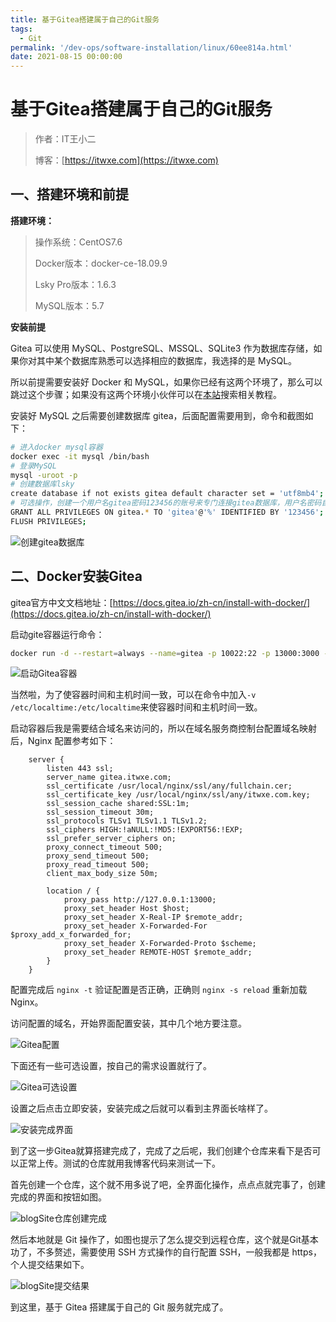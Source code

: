 ```yaml
---
title: 基于Gitea搭建属于自己的Git服务
tags:
  - Git
permalink: '/dev-ops/software-installation/linux/60ee814a.html'
date: 2021-08-15 00:00:00
---
```


# 基于Gitea搭建属于自己的Git服务

> 作者：IT王小二
>
> 博客：[https://itwxe.com](https://itwxe.com)

## 一、搭建环境和前提

**搭建环境：**

> 操作系统：CentOS7.6
>
> Docker版本：docker-ce-18.09.9
>
> Lsky Pro版本：1.6.3
>
> MySQL版本：5.7

**安装前提**

Gitea 可以使用 MySQL、PostgreSQL、MSSQL、SQLite3 作为数据库存储，如果你对其中某个数据库熟悉可以选择相应的数据库，我选择的是 MySQL。

所以前提需要安装好 Docker 和 MySQL，如果你已经有这两个环境了，那么可以跳过这个步骤；如果没有这两个环境小伙伴可以在[本站](https://itwxe.com)搜索相关教程。

安装好 MySQL 之后需要创建数据库 gitea，后面配置需要用到，命令和截图如下：

```bash
# 进入docker mysql容器
docker exec -it mysql /bin/bash
# 登录MySQL
mysql -uroot -p
# 创建数据库lsky
create database if not exists gitea default character set = 'utf8mb4';
# 可选操作，创建一个用户名gitea密码123456的账号来专门连接gitea数据库，用户名密码自定义后要记住喽，后面配置要用到
GRANT ALL PRIVILEGES ON gitea.* TO 'gitea'@'%' IDENTIFIED BY '123456';
FLUSH PRIVILEGES;
```

![创建gitea数据库](https://minio.itwxe.com/img/blog/60ee814a_166463766970774.png)

## 二、Docker安装Gitea

gitea官方中文文档地址：[https://docs.gitea.io/zh-cn/install-with-docker/](https://docs.gitea.io/zh-cn/install-with-docker/)

启动gite容器运行命令：

```bash
docker run -d --restart=always --name=gitea -p 10022:22 -p 13000:3000 -v /itwxe/dockerData/gitea:/data gitea/gitea:1.14.6
```

![启动Gitea容器](https://minio.itwxe.com/img/blog/60ee814a_166463766983476.png)

当然啦，为了使容器时间和主机时间一致，可以在命令中加入`-v /etc/localtime:/etc/localtime`来使容器时间和主机时间一致。

启动容器后我是需要结合域名来访问的，所以在域名服务商控制台配置域名映射后，Nginx 配置参考如下：

```nginx
    server {
        listen 443 ssl;
        server_name gitea.itwxe.com;
        ssl_certificate /usr/local/nginx/ssl/any/fullchain.cer;
        ssl_certificate_key /usr/local/nginx/ssl/any/itwxe.com.key;
        ssl_session_cache shared:SSL:1m;
        ssl_session_timeout 30m;
        ssl_protocols TLSv1 TLSv1.1 TLSv1.2;
        ssl_ciphers HIGH:!aNULL:!MD5:!EXPORT56:!EXP;
        ssl_prefer_server_ciphers on;
        proxy_connect_timeout 500;
        proxy_send_timeout 500;
        proxy_read_timeout 500;
        client_max_body_size 50m;

        location / {
            proxy_pass http://127.0.0.1:13000;
            proxy_set_header Host $host;
            proxy_set_header X-Real-IP $remote_addr;
            proxy_set_header X-Forwarded-For $proxy_add_x_forwarded_for;
            proxy_set_header X-Forwarded-Proto $scheme;
            proxy_set_header REMOTE-HOST $remote_addr;
        }
    }
```

配置完成后 `nginx -t` 验证配置是否正确，正确则 `nginx -s reload` 重新加载 Nginx。

访问配置的域名，开始界面配置安装，其中几个地方要注意。

![Gitea配置](https://minio.itwxe.com/img/blog/60ee814a_166463766996729.png)

下面还有一些可选设置，按自己的需求设置就行了。

![Gitea可选设置](https://minio.itwxe.com/img/blog/60ee814a_166463767004360.png)

设置之后点击立即安装，安装完成之后就可以看到主界面长啥样了。

![安装完成界面](https://minio.itwxe.com/img/blog/60ee814a_166463767009988.png)

到了这一步Gitea就算搭建完成了，完成了之后呢，我们创建个仓库来看下是否可以正常上传。测试的仓库就用我博客代码来测试一下。

首先创建一个仓库，这个就不用多说了吧，全界面化操作，点点点就完事了，创建完成的界面和按钮如图。

![blogSite仓库创建完成](https://minio.itwxe.com/img/blog/60ee814a_166463767016779.png)

然后本地就是 Git 操作了，如图也提示了怎么提交到远程仓库，这个就是Git基本功了，不多赘述，需要使用 SSH 方式操作的自行配置 SSH，一般我都是 https，个人提交结果如下。

![blogSite提交结果](https://minio.itwxe.com/img/blog/60ee814a_166463767019754.png)

到这里，基于 Gitea 搭建属于自己的 Git 服务就完成了。